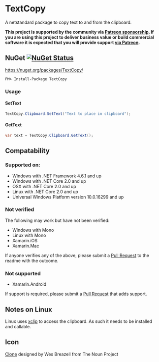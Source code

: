 # TextCopy

A netstandard package to copy text to and from the clipboard.

**This project is supported by the community via [Patreon sponsorship](https://www.patreon.com/join/simoncropp). If you are using this project to deliver business value or build commercial software it is expected that you will provide support [via Patreon](https://www.patreon.com/join/simoncropp).**


## NuGet  [![NuGet Status](http://img.shields.io/nuget/v/TextCopy.svg?style=flat)](https://www.nuget.org/packages/TextCopy/)

https://nuget.org/packages/TextCopy/

    PM> Install-Package TextCopy


### Usage

#### SetText

```csharp
TextCopy.Clipboard.SetText("Text to place in clipboard");
```

#### GetText

```csharp
var text = TextCopy.Clipboard.GetText();
```

## Compatability

### Supported on:

 * Windows with .NET Framework 4.6.1 and up
 * Windows with .NET Core 2.0 and up
 * OSX with .NET Core 2.0 and up
 * Linux with .NET Core 2.0 and up
 * Universal Windows Platform version 10.0.16299 and up


### Not verified

The following may work but have not been verified:

 * Windows with Mono
 * Linux with Mono
 * Xamarin.iOS
 * Xamarin.Mac

If anyone verifies any of the above, please submit a [Pull Request](https://help.github.com/articles/about-pull-requests/) to the readme with the outcome.


### Not supported

 * Xamarin.Android

If support is required, please submit a [Pull Request](https://help.github.com/articles/about-pull-requests/) that adds support.


## Notes on Linux

Linux uses [xclip](https://github.com/astrand/xclip) to access the clipboard. As such it needs to be installed and callable.

## Icon

<a href="https://thenounproject.com/term/Clone/207435/" target="_blank">Clone</a> designed by Wes Breazell from The Noun Project
